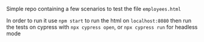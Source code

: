 Simple repo containing a few scenarios to test the file `employees.html`

In order to run it use `npm start` to run the html on `localhost:8080` then run the tests on cypress with `npx cypress open`, or `npx cypress run` for headless mode
